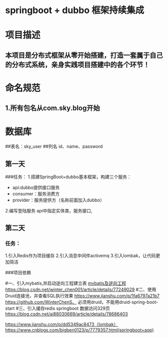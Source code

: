 # springboot + dubbo 框架持续集成

# 项目描述
## 本项目是分布式框架从零开始搭建，打造一套属于自己的分布式系统，亲身实践项目搭建中的各个环节！

# 命名规范
## 1.所有包名从com.sky.blog开始

# 数据库
##表名：sky_user
##列名 id、name、password
## 第一天
###任务：
1.搭建SpringBoot+dubbo基本框架，构建三个服务：
* api:dubbo提供接口服务
* consumer：服务消费方
* provider：服务提供方（名称前面加入dubbo）

2.编写登陆服务
api中指定实体类，服务接口,

## 第二天
### 任务：
1.引入Redis作为项目缓存
2.引入消息中间件activemq
3.引入lombak，让代码更加简洁




###项目依赖

#一、引入mybatis,并启动逆向工程建立表
[mybatis及逆向工程](http://www.baidu.com)
https://blog.csdn.net/winter_chen001/article/details/77249029
#二、使用Druid连接池，并查看SQL执行效果
https://www.jianshu.com/p/1fa6797a21b7
https://github.com/WinterChenS、
必须用druid，不能用druid-spring-boot-start
#三、引入缓存redis
springboot 数据访问329页
https://blog.csdn.net/ai88030669/article/details/78686403


https://www.jianshu.com/p/dd5349ac8473（lombak）
https://www.cnblogs.com/bigben0123/p/7779357.html(springboot+aop)


